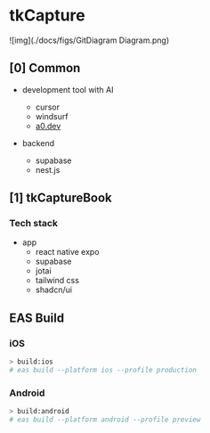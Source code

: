 # tkCapture

![img](./docs/figs/GitDiagram Diagram.png)

## [0] Common

- development tool with AI

  - cursor
  - windsurf
  - [a0.dev](https://a0.dev/)

- backend
  - supabase
  - nest.js

## [1] tkCaptureBook

### Tech stack

- app
  - react native expo
  - supabase
  - jotai
  - tailwind css
  - shadcn/ui

## EAS Build

### iOS

```bash
> build:ios
# eas build --platform ios --profile production
```

### Android

```bash
> build:android
# eas build --platform android --profile preview
```
